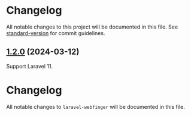 # Changelog

All notable changes to this project will be documented in this file. See [standard-version](https://github.com/conventional-changelog/standard-version) for commit guidelines.

## [1.2.0](https://github.com/trovster/laravel-webfinger/compare/v1.1.0...v1.2.0) (2024-03-12)

Support Laravel 11.

# Changelog

All notable changes to `laravel-webfinger` will be documented in this file.
